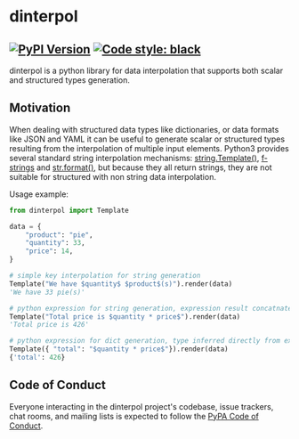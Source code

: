 # dinterpol

[![PyPI Version][pypi-v-image]][pypi-v-link]
[![Code style: black](https://img.shields.io/badge/code%20style-black-000000.svg?style=flat-square)](https://github.com/ambv/black)
---

dinterpol is a python library for data interpolation that supports both scalar and structured types generation.


## Motivation
When dealing with structured data types like dictionaries, or data formats like JSON and YAML it can be useful to generate scalar or structured types resulting from the interpolation of multiple input elements. Python3 provides several standard string interpolation mechanisms: [string.Template()], [f-strings] and [str.format()], but because they all return strings, they are not suitable for structured with non string data interpolation.


[string.Template()]: https://docs.python.org/3/library/string.html#string.Template
[f-strings]: https://docs.python.org/3/reference/lexical_analysis.html#f-strings
[str.format()]: https://docs.python.org/3/library/stdtypes.html#str.format

Usage example:

```python
from dinterpol import Template

data = {
    "product": "pie",
    "quantity": 33,
    "price": 14,
}

# simple key interpolation for string generation
Template("We have $quantity$ $product$(s)").render(data)
'We have 33 pie(s)'

# python expression for string generation, expression result concatnated with string
Template("Total price is $quantity * price$").render(data)
'Total price is 426'

# python expression for dict generation, type inferred directly from expression's eval()
Template({ "total": "$quantity * price$"}).render(data)
{'total': 426}
```

## Code of Conduct

Everyone interacting in the dinterpol project's codebase, issue trackers, chat
rooms, and mailing lists is expected to follow the [PyPA Code of Conduct].


[appveyor-image]: https://img.shields.io/appveyor/ci/d0ugal/Openpipe/master.svg
[appveyor-link]: https://ci.appveyor.com/project/d0ugal/Openpipe
[codecov-image]: http://codecov.io/github/Openpipe/dinterpol/coverage.svg?branch=master
[codecov-link]: http://codecov.io/github/Openpipe/dinterpol?branch=master
[landscape-image]: https://landscape.io/github/Openpipe/dinterpol/master/landscape.svg?style=flat
[landscape-link]: https://landscape.io/github/Openpipe/dinterpol/master
[pypi-v-image]: https://img.shields.io/pypi/v/dinterpol.svg
[pypi-v-link]: https://pypi.org/project/dinterpol/
[travis-image]: https://img.shields.io/travis/Openpipe/dinterpol/master.svg
[travis-link]: https://travis-ci.org/Openpipe/dinterpol

[dinterpol]: https://dinterpol.Openpipe.org
[PyPA Code of Conduct]: https://www.pypa.io/en/latest/code-of-conduct/

